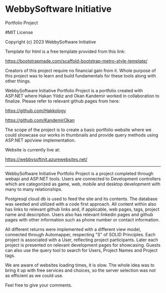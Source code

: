 # WebbySoftware Initiative
Portfolio Project

#MIT License

Copyright (c) 2023 WebbySoftware Initiative

Template for html is a free template provided from this link:

https://bootstrapmade.com/scaffold-bootstrap-metro-style-template/

Creators of this project require no financial gain from it. Whole purpose of this project was to learn and build fundamentals for these tools along with other things.

WebbySoftware Initiative Portfolio Project is a portfolio created with ASP.NET where Hakan Yıldız and Okan Kandemir worked in collaboration to finalize. Please refer to relevant github pages from here:

https://github.com/Hakkology

https://github.com/KandemirOkan

The scope of the project is to create a basic portfolio website where we could showcase our works in thumbnails and provide query methods using ASP.NET api/view implementation.

Website is currently live at:

https://webbysoftinit.azurewebsites.net/ 

-----------------------------------

WebbySoftware Initiative Portfolio Project is a project completed through webapi and ASP.NET tools.
Users are connected to Development controllers which are categorized as game, web, mobile and desktop development with many to many relationships.

Postgresql cloud db is used to feed the site and its contents. The database was seeded and utilized with a code first approach. 
All content within also has links to relevant github links and, if applicable, web pages, tags, project name and description.
Users also has relevant linkedin pages and github pages with other information such as phone number or contact information.

All different returns were implemented with a different view model, connected through Automapper, respecting "S" of SOLID Principles.
Each project is associated with a User, reflecting project participants.
Later each project is presented on relevant development pages for showcasing. Guests can also use the query tool to search for Users, Project Names and Project tags.

We are aware of websites loading times, it is slow. The whole idea was to bring it up with free services and choices, so the server selection was not as efficient as we could use.

Feel free to give your comments.
